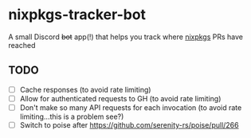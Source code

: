 # nixpkgs-tracker-bot

A small Discord ~~bot~~ app(!) that helps you track where [nixpkgs](https://github.com/NixOS/nixpkgs) PRs have reached

## TODO

- [ ] Cache responses (to avoid rate limiting)
- [ ] Allow for authenticated requests to GH (to avoid rate limiting)
- [ ] Don't make so many API requests for each invocation (to avoid rate limiting...this is a problem see?)
- [ ] Switch to poise after https://github.com/serenity-rs/poise/pull/266
